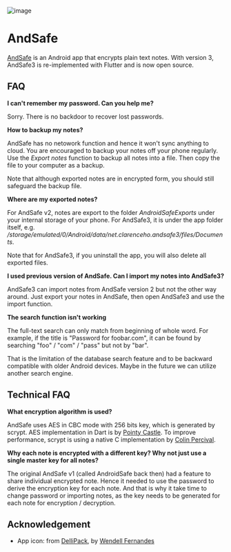 ![image](https://user-images.githubusercontent.com/13360325/116012081-3924ca80-a5dd-11eb-89ab-9c8543302d7b.png)

# AndSafe

[AndSafe](https://play.google.com/store/apps/details?id=net.clarenceho.andsafe3) is an Android app that encrypts plain text notes. With version 3, AndSafe3 is re-implemented with Flutter and is now open source.

## FAQ
**I can't remember my password. Can you help me?**

Sorry. There is no backdoor to recover lost passwords.

**How to backup my notes?**

AndSafe has no netowork function and hence it won't sync anything to cloud. You are encouraged to backup your notes off your phone regularly. Use the *Export notes* function to backup all notes into a file. Then copy the file to your computer as a backup.

Note that although exported notes are in encrypted form, you should still safeguard the backup file.

**Where are my exported notes?**

For AndSafe v2, notes are export to the folder *AndroidSafeExports* under your internal storage of your phone. For AndSafe3, it is under the app folder itself, e.g. */storage/emulated/0/Android/data/net.clarenceho.andsafe3/files/Documents*.

Note that for AndSafe3, if you uninstall the app, you will also delete all exported files.

**I used previous version of AndSafe. Can I import my notes into AndSafe3?**

AndSafe3 can import notes from AndSafe version 2 but not the other way around. Just export your notes in AndSafe, then open AndSafe3 and use the import function.

**The search function isn't working**

The full-text search can only match from beginning of whole word. For example, if the title is "Password for foobar.com", it can be found by searching "foo" / "com" / "pass" but not by "bar".

That is the limitation of the database search feature and to be backward compatible with older Android devices. Maybe in the future we can utilize another search engine.

## Technical FAQ
**What encryption algorithm is used?**

AndSafe uses AES in CBC mode with 256 bits key, which is generated by scrypt. AES implementation in Dart is by [Pointy Castle](https://pub.dev/packages/pointycastle). To improve performance, scrypt is using a native C implementation by [Colin Percival](https://github.com/Tarsnap/scrypt).

**Why each note is encrypted with a different key? Why not just use a single master key for all notes?**

The original AndSafe v1 (called AndroidSafe back then) had a feature to share individual encrypted note. Hence it needed to use the password to derive the encryption key for each note.
And that is why it take time to change password or importing notes, as the key needs to be generated for each note for encryption / decryption.

## Acknowledgement
- App icon: from [DelliPack](https://www.smashingmagazine.com/2008/07/55-free-high-quality-icon-sets/#dellipack), by [Wendell Fernandes](http://dellustrations.deviantart.com/)

